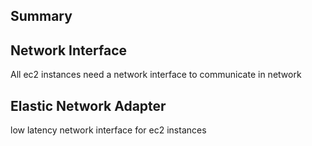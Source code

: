 ## Summary



## Network Interface

All ec2 instances need a network interface to communicate in network

## Elastic Network Adapter

low latency network interface for ec2 instances
